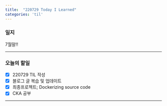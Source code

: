 ```yaml
---
title:  "220729 Today I Learned"
categories: 'til'
---
```


### 일지  

7월말!!   

----

### 오늘의 할일

- [x] 220729 TIL 작성 
- [x] 블로그 글 복습 및 업데이트
- [x] 최종프로젝트; Dockerizing source code 
- [x] CKA 공부

---

